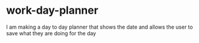# work-day-planner
I am making a day to day planner that shows the date and allows the user to save what they are doing for the day
